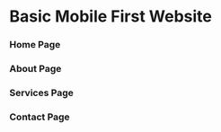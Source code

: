 # Basic Mobile First Website

### Home Page



### About Page



### Services Page



### Contact Page